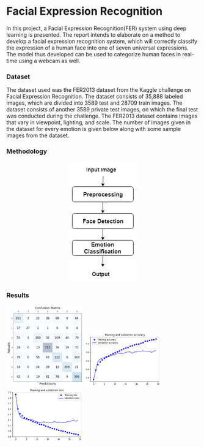 # Facial Expression Recognition

In this project, a Facial Expression Recognition(FER) system using deep learning is presented. The report intends to elaborate on a method to develop a facial expression recognition system, which will correctly classify the expression of a human face into one of seven universal expressions. The model thus developed can be used to categorize human faces in real-time using a webcam as well.

### Dataset
The dataset used was the FER2013 dataset from the Kaggle challenge on Facial Expression Recognition. The dataset consists of 35,888 labeled images, which are divided into 3589 test and 28709 train images. The dataset consists of another 3589 private test images, on which the final test was conducted during the challenge. The FER2013 dataset contains images that vary in viewpoint, lighting, and scale. The number of images given in the dataset for every emotion is given below along with some sample images from the dataset.

### Methodology

<p align="center">
  <img src="https://github.com/isha-talegaonkar/facial-expression-recognition/blob/main/Results/flowchart.png">
</p>

### Results

<p float="left">
  <img src="https://github.com/isha-talegaonkar/facial-expression-recognition/blob/main/Results/confusion_matrix.png" width="200" />
  <img src="https://github.com/isha-talegaonkar/facial-expression-recognition/blob/main/Results/training_acc.png" width="200" /> 
  <img src="https://github.com/isha-talegaonkar/facial-expression-recognition/blob/main/Results/loss.png" width="200" />
</p>
